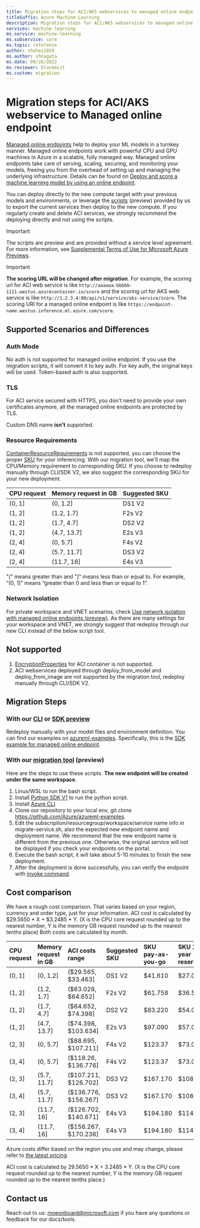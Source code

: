 ```yaml
---
title: Migration steps for ACI/AKS webservices to managed online endpoints
titleSuffix: Azure Machine Learning
description: Migration steps for ACI/AKS webservices to managed online endpoints in Azure Machine Learning
services: machine-learning
ms.service: machine-learning
ms.subservice: core
ms.topic: reference
author: shohei1029
ms.author: shnagata
ms.date: 09/28/2022
ms.reviewer: blackmist
ms.custom: migration
---
```


# Migration steps for ACI/AKS webservice to Managed online endpoint

[Managed online endpoints](concept-endpoints.md#what-are-online-endpoints) help to deploy your ML models in a turnkey manner. Managed online endpoints work with powerful CPU and GPU machines in Azure in a scalable, fully managed way. Managed online endpoints take care of serving, scaling, securing, and monitoring your models, freeing you from the overhead of setting up and managing the underlying infrastructure. Details can be found on [Deploy and score a machine learning model by using an online endpoint](how-to-deploy-managed-online-endpoints.md).

You can deploy directly to the new compute target with your previous models and environments, or leverage the [scripts](https://aka.ms/moeonboard) (preview) provided by us to export the current services then deploy to the new compute. If you regularly create and delete ACI services, we strongly recommend the deploying directly and not using the scripts. 

> [!IMPORTANT]
> The scripts are preview and are provided without a service level agreement. For more information, see [Supplemental Terms of Use for Microsoft Azure Previews](https://azure.microsoft.com/support/legal/preview-supplemental-terms/).

> [!IMPORTANT]
> **The scoring URL will be changed after migration**. For example, the scoring url for ACI web service is like `http://aaaaaa-bbbbb-1111.westus.azurecontainer.io/score` and the scoring url for AKS web service is like `http://1.2.3.4:80/api/v1/service/aks-service/score`. The scoring URI for a managed online endpoint is like `https://endpoint-name.westus.inference.ml.azure.com/score`.

## Supported Scenarios and Differences

### Auth Mode
No auth is not supported for managed online endpoint. If you use the migration scripts, it will convert it to key auth.
For key auth, the original keys will be used. Token-based auth is also supported.

### TLS
For ACI service secured with HTTPS, you don't need to provide your own certificates anymore, all the managed online endpoints are protected by TLS.

Custom DNS name **isn't** supported.

### Resource Requirements
[ContainerResourceRequirements](/python/api/azureml-core/azureml.core.webservice.aci.containerresourcerequirements) is not supported, you can choose the proper [SKU](reference-managed-online-endpoints-vm-sku-list.md) for your inferencing.
With our migration tool, we'll map the CPU/Memory requirement to corresponding SKU. If you choose to redeploy manually through CLI/SDK V2, we also suggest the corresponding SKU for your new deployment.

| CPU request | Memory request in GB | Suggested SKU |
| :----| :---- | :---- |
| (0, 1] | (0, 1.2] | DS1 V2 |
| (1, 2] | (1.2, 1.7] | F2s V2 |
| (1, 2] | (1.7, 4.7] | DS2 V2 |
| (1, 2] | (4.7, 13.7] | E2s V3 |
| (2, 4] | (0, 5.7] | F4s V2 |
| (2, 4] | (5.7, 11.7] | DS3 V2 |
| (2, 4] | (11.7, 16] | E4s V3 |

"(" means greater than and "]" means less than or equal to. For example, “(0, 1]” means “greater than 0 and less than or equal to 1”.

### Network Isolation
For private workspace and VNET scenarios, check [Use network isolation with managed online endpoints (preview)](how-to-secure-online-endpoint.md?tabs=model). As there are many settings for your workspace and VNET, we strongly suggest that redeploy through our new CLI instead of the below script tool.

## Not supported
1. [EncryptionProperties](/python/api/azureml-core/azureml.core.webservice.aci.encryptionproperties) for ACI container is not supported.
2. ACI webservices deployed through deploy_from_model and deploy_from_image are not supported by the migration tool, redeploy manually through CLI/SDK V2.

## Migration Steps

### With our [CLI](how-to-deploy-managed-online-endpoints.md) or [SDK preview](how-to-deploy-managed-online-endpoint-sdk-v2.md)
Redeploy manually with your model files and environment definition.
You can find our examples on [azureml-examples](https://github.com/Azure/azureml-examples). Specifically, this is the [SDK example for managed online endpoint](https://github.com/Azure/azureml-examples/tree/main/sdk/endpoints/online/managed).

### With our [migration tool](https://aka.ms/moeonboard) (preview)
Here are the steps to use these scripts. **The new endpoint will be created under the same workspace**.

1. Linux/WSL to run the bash script.
2. Install [Python SDK V1](/python/api/overview/azure/ml/install) to run the python script.
3. Install [Azure CLI](/cli/azure/install-azure-cli).
4. Clone our repository to your local env, git clone https://github.com/Azure/azureml-examples.
5. Edit the subscription/resourcegroup/workspace/service name info in migrate-service.sh, also the expected new endpoint name and deployment name. We recommend that the new endpoint name is different from the previous one. Otherwise, the original service will not be displayed if you check your endpoints on the portal.
6. Execute the bash script, it will take about 5-10 minutes to finish the new deployment.
7. After the deployment is done successfully, you can verify the endpoint with [invoke command](/cli/azure/ml/online-endpoint#az-ml-online-endpoint-invoke).

## Cost comparison
We have a rough cost comparison. That varies based on your region, currency and order type, just for your information.
ACI cost is calculated by $29.5650 * X + $3.2485 * Y. (X is the CPU core request rounded up to the nearest number, Y is the memory GB request rounded up to the nearest tenths place)
Both costs are calculated by month.

| CPU request | Memory request in GB | ACI costs range | Suggested SKU | SKU pay-as-you-go| SKU 1 year reserved| SKU 3 year reserved
| :----| :---- | :---- | :---- | :---- | :---- | :---- |
| (0, 1] | (0, 1.2] | ($29.565, $33.463] | DS1 V2 | $41.610 | $27.003 | $17.696 |
| (1, 2] | (1.2, 1.7] | ($63.028, $64.652] | F2s V2 | $61.758 | $36.500 | $22.638 |
| (1, 2] | (1.7, 4.7] | ($64.652, $74.398] | DS2 V2 | $83.220 | $54.086 | $35.391 |
| (1, 2] | (4.7, 13.7] | ($74.398, $103.634] | E2s V3 | $97.090 | $57.086 | $36.500 |
| (2, 3] | (0, 5.7] | ($88.695, $107.211] | F4s V2 | $123.37 | $73.000 | $45.275 |
| (3, 4] | (0, 5.7] | ($118.26, $136.776] | F4s V2 | $123.37 | $73.000 | $45.275 |
| (2, 3] | (5.7, 11.7] | ($107.211, $126.702] | DS3 V2 | $167.170 | $108.165 | $70.781 |
| (3, 4] | (5.7, 11.7] | ($136.776, $156.267] | DS3 V2 | $167.170 | $108.165 | $70.781 |
| (2, 3] | (11.7, 16] | ($126.702, $140.671] | E4s V3 | $194.180 | $114.165 | $73.000 |
| (3, 4] | (11.7, 16] | ($156.267, $170.236] | E4s V3 | $194.180 | $114.165 | $73.000 |

Azure costs differ based on the region you use and may change, please refer to [the latest pricing](https://azure.microsoft.com/pricing/details/virtual-machines/linux/).

ACI cost is calculated by 29.5650 * X + 3.2485 * Y. (X is the CPU core request rounded up to the nearest number, Y is the memory GB request rounded up to the nearest tenths place.)

## Contact us
Reach out to us: moeonboard@microsoft.com if you have any questions or feedback for our docs/tools.
